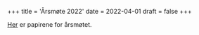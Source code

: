+++
title = 'Årsmøte 2022'
date = 2022-04-01
draft = false
+++

[Her](årsmøte22-dokumenter.zip) er papirene for årsmøtet.
